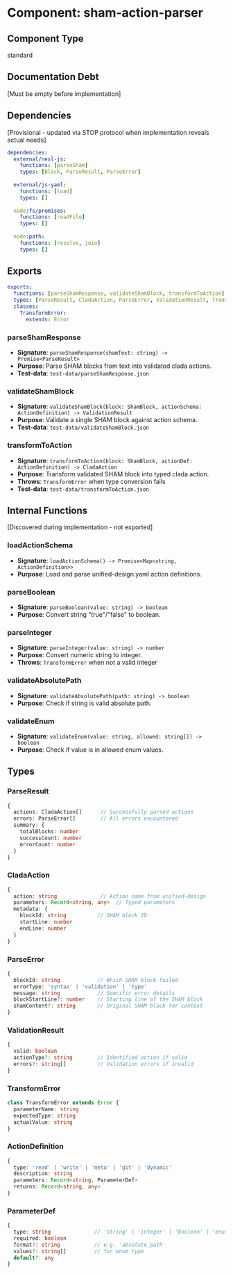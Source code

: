 # Component: sham-action-parser

## Component Type
standard

## Documentation Debt
[Must be empty before implementation]

## Dependencies
[Provisional - updated via STOP protocol when implementation reveals actual needs]

```yaml
dependencies:
  external/nesl-js:
    functions: [parseSham]
    types: [Block, ParseResult, ParseError]
  
  external/js-yaml:
    functions: [load]
    types: []
  
  node:fs/promises:
    functions: [readFile]
    types: []
  
  node:path:
    functions: [resolve, join]
    types: []
```

## Exports
```yaml
exports:
  functions: [parseShamResponse, validateShamBlock, transformToAction]
  types: [ParseResult, CladaAction, ParseError, ValidationResult, TransformError]
  classes:
    TransformError:
      extends: Error
```

### parseShamResponse
- **Signature**: `parseShamResponse(shamText: string) -> Promise<ParseResult>`
- **Purpose**: Parse SHAM blocks from text into validated clada actions.
- **Test-data**: `test-data/parseShamResponse.json`

### validateShamBlock
- **Signature**: `validateShamBlock(block: ShamBlock, actionSchema: ActionDefinition) -> ValidationResult`
- **Purpose**: Validate a single SHAM block against action schema.
- **Test-data**: `test-data/validateShamBlock.json`

### transformToAction
- **Signature**: `transformToAction(block: ShamBlock, actionDef: ActionDefinition) -> CladaAction`
- **Purpose**: Transform validated SHAM block into typed clada action.
- **Throws**: `TransformError` when type conversion fails
- **Test-data**: `test-data/transformToAction.json`

## Internal Functions
[Discovered during implementation - not exported]

### loadActionSchema
- **Signature**: `loadActionSchema() -> Promise<Map<string, ActionDefinition>>`
- **Purpose**: Load and parse unified-design.yaml action definitions.

### parseBoolean
- **Signature**: `parseBoolean(value: string) -> boolean`
- **Purpose**: Convert string "true"/"false" to boolean.

### parseInteger  
- **Signature**: `parseInteger(value: string) -> number`
- **Purpose**: Convert numeric string to integer.
- **Throws**: `TransformError` when not a valid integer

### validateAbsolutePath
- **Signature**: `validateAbsolutePath(path: string) -> boolean`
- **Purpose**: Check if string is valid absolute path.

### validateEnum
- **Signature**: `validateEnum(value: string, allowed: string[]) -> boolean`
- **Purpose**: Check if value is in allowed enum values.

## Types

### ParseResult
```typescript
{
  actions: CladaAction[]      // Successfully parsed actions
  errors: ParseError[]        // All errors encountered
  summary: {
    totalBlocks: number
    successCount: number
    errorCount: number
  }
}
```

### CladaAction
```typescript
{
  action: string              // Action name from unified-design
  parameters: Record<string, any>  // Typed parameters
  metadata: {
    blockId: string          // SHAM block ID
    startLine: number
    endLine: number
  }
}
```

### ParseError
```typescript
{
  blockId: string            // Which SHAM block failed
  errorType: 'syntax' | 'validation' | 'type'
  message: string            // Specific error details
  blockStartLine?: number    // Starting line of the SHAM block
  shamContent?: string       // Original SHAM block for context
}
```

### ValidationResult
```typescript
{
  valid: boolean
  actionType?: string        // Identified action if valid
  errors?: string[]          // Validation errors if invalid
}
```

### TransformError
```typescript
class TransformError extends Error {
  parameterName: string
  expectedType: string
  actualValue: string
}
```

### ActionDefinition
```typescript
{
  type: 'read' | 'write' | 'meta' | 'git' | 'dynamic'
  description: string
  parameters: Record<string, ParameterDef>
  returns: Record<string, any>
}
```

### ParameterDef
```typescript
{
  type: string              // 'string' | 'integer' | 'boolean' | 'enum'
  required: boolean
  format?: string           // e.g. 'absolute_path'
  values?: string[]         // for enum type
  default?: any
}
```